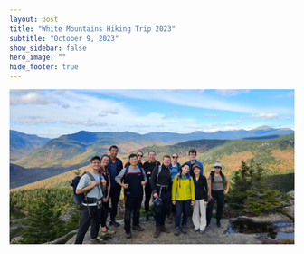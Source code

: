 ```yaml
---
layout: post
title: "White Mountains Hiking Trip 2023"
subtitle: "October 9, 2023"
show_sidebar: false
hero_image: ""
hide_footer: true
---
```


![Image](/img/news-images/20231009_133449_1.jpg)

